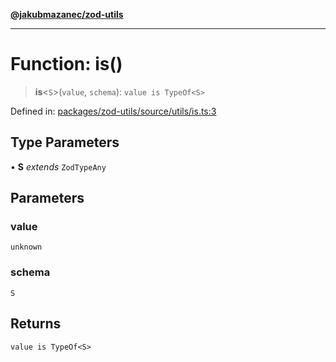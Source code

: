 [**@jakubmazanec/zod-utils**](../README.md)

---

# Function: is()

> **is**\<`S`\>(`value`, `schema`): `value is TypeOf<S>`

Defined in:
[packages/zod-utils/source/utils/is.ts:3](https://github.com/jakubmazanec/tools/blob/dcfb3b06be051bf99e23e7e35174b07af0f0fddd/packages/zod-utils/source/utils/is.ts#L3)

## Type Parameters

• **S** _extends_ `ZodTypeAny`

## Parameters

### value

`unknown`

### schema

`S`

## Returns

`value is TypeOf<S>`
